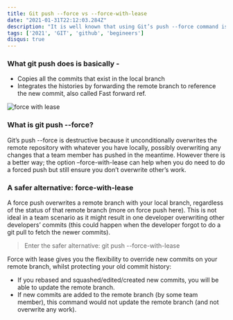 ```yaml
---
title: Git push --force vs --force-with-lease
date: "2021-01-31T22:12:03.284Z"
description: "It is well known that using Git’s push --force command is strongly discouraged and considered destructive"
tags: ['2021', 'GIT', 'github', 'begineers']
disqus: true
---
```



### What git push does is basically -
* Copies all the commits that exist in the local branch
* Integrates the histories by forwarding the remote branch to reference the new commit, also called Fast forward ref.

![force with lease](https://images.thoughtbot.com/git-push-force-with-lease/XEDULrg2QsnzIGytOMfh_XFQLB.jpg)

### What is git push --force?
Git’s push --force is destructive because it unconditionally overwrites the remote repository with whatever you have locally, possibly overwriting any changes that a team member has pushed in the meantime. However there is a better way; the option –force-with-lease can help when you do need to do a forced push but still ensure you don’t overwrite other’s work.

### A safer alternative: force-with-lease
A force push overwrites a remote branch with your local branch, regardless of the status of that remote branch (more on force push here). This is not ideal in a team scenario as it might result in one developer overwriting other developers’ commits (this could happen when the developer forgot to do a git pull to fetch the newer commits).

>Enter the safer alternative: git push --force-with-lease

Force with lease gives you the flexibility to override new commits on your remote branch, whilst protecting your old commit history:

* If you rebased and squashed/edited/created new commits, you will be able to update the remote branch.
* If new commits are added to the remote branch (by some team member), this command would not update the remote branch (and not overwrite any work).

